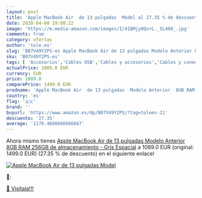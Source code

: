 ```yaml
---
layout: post
title: 'Apple MacBook Air  de 13 pulgadas  Model al 27.35 % de descuento'
date: 2020-04-08 19:08:22
image: 'https://m.media-amazon.com/images/I/41QMjy0Qx+L._SL400_.jpg'
comments: true
category: ofertas
author: 'tole.es'
slug: 'B07V49Y2PS-es Apple MacBook Air de 13 pulgadas Modelo Anterior 8GB RAM...'
sku: 'B07V49Y2PS-es'
tags: [ 'Accesorios','Cables USB','Cables y accesorios','Cables y conectores','Informática','apple', ]
actualPrice: 1089.0 EUR
currency: EUR
price: 1089.0
comparePrice: 1499.0 EUR
prodname: 'Apple MacBook Air  de 13 pulgadas  Modelo Anterior  8GB RAM  256GB de almacenamiento  - Gris Espacial'
country: 'es'
flag: '🇪🇸'
brand: ''
buyurl: 'https://www.amazon.es/dp/B07V49Y2PS/?tag=tolees-21'
descuento: '27.35'
average: '1170.4666666666667'
---
```


Ahora mismo tienes [Apple MacBook Air  de 13 pulgadas  Modelo Anterior  8GB RAM  256GB de almacenamiento  - Gris Espacial](https://www.amazon.es/dp/B07V49Y2PS/?tag=tolees-21) a 1089.0 EUR (original: 1499.0 EUR) (27.35 %  de descuento) en el siguiente enlace!

[![Apple MacBook Air  de 13 pulgadas  Model](https://m.media-amazon.com/images/I/41QMjy0Qx+L._SL400_.jpg)](https://www.amazon.es/dp/B07V49Y2PS/?tag=tolees-21)

🔎:


[🛒 Visítala!!!](https://www.amazon.es/dp/B07V49Y2PS/?tag=tolees-21)
